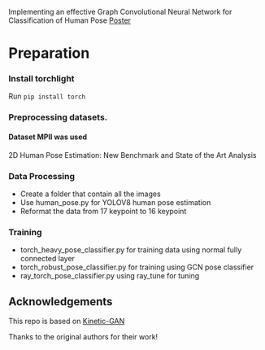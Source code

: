 Implementing an effective Graph Convolutional Neural Network for Classification of Human Pose
[Poster](https://drive.google.com/file/d/1ahU_KRzv1JJVoG-dmYyB639JKrZk_n8h/view?usp=sharing)

# Preparation
### Install torchlight
Run `pip install torch `

### Preprocessing datasets.

#### Dataset MPII was used

2D Human Pose Estimation: New Benchmark and State of the Art Analysis

### Data Processing
+ Create a folder that contain all the images 
+ Use human_pose.py for YOLOV8 human pose estimation
+ Reformat the data from 17 keypoint to 16 keypoint


### Training


+ torch_heavy_pose_classifier.py for training data using normal fully connected layer
+ torch_robust_pose_classifier.py for training using GCN pose classifier
+ ray_torch_pose_classifier.py using ray_tune for tuning




## Acknowledgements

This repo is based on [Kinetic-GAN](https://github.com/DegardinBruno/Kinetic-GAN)

Thanks to the original authors for their work!